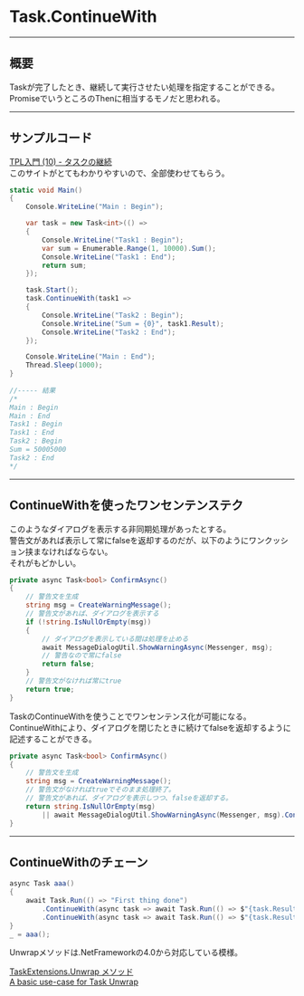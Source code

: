 # Task.ContinueWith

---

## 概要

Taskが完了したとき、継続して実行させたい処理を指定することができる。  
PromiseでいうところのThenに相当するモノだと思われる。  

---

## サンプルコード

[TPL入門 (10) - タスクの継続](https://blog.xin9le.net/entry/2011/08/19/002113)  
このサイトがとてもわかりやすいので、全部使わせてもらう。  

``` C#
static void Main()
{
    Console.WriteLine("Main : Begin");

    var task = new Task<int>(() =>
    {
        Console.WriteLine("Task1 : Begin");
        var sum = Enumerable.Range(1, 10000).Sum();
        Console.WriteLine("Task1 : End");
        return sum;
    });

    task.Start();
    task.ContinueWith(task1 =>
    {
        Console.WriteLine("Task2 : Begin");
        Console.WriteLine("Sum = {0}", task1.Result);
        Console.WriteLine("Task2 : End");
    });

    Console.WriteLine("Main : End");
    Thread.Sleep(1000);
}
 
//----- 結果
/*
Main : Begin
Main : End
Task1 : Begin
Task1 : End
Task2 : Begin
Sum = 50005000
Task2 : End
*/
```

---

## ContinueWithを使ったワンセンテンステク

このようなダイアログを表示する非同期処理があったとする。  
警告文があれば表示して常にfalseを返却するのだが、以下のようにワンクッション挟まなければならない。  
それがもどかしい。  

``` C#
private async Task<bool> ConfirmAsync()
{
    // 警告文を生成
    string msg = CreateWarningMessage();
    // 警告文があれば、ダイアログを表示する
    if (!string.IsNullOrEmpty(msg))
    {
        // ダイアログを表示している間は処理を止める
        await MessageDialogUtil.ShowWarningAsync(Messenger, msg);
        // 警告なので常にfalse
        return false;
    }
    // 警告文がなければ常にtrue
    return true;
}
```

TaskのContinueWithを使うことでワンセンテンス化が可能になる。  
ContinueWithにより、ダイアログを閉じたときに続けてfalseを返却するように記述することができる。  

``` C#
private async Task<bool> ConfirmAsync()
{
    // 警告文を生成
    string msg = CreateWarningMessage();
    // 警告文がなければtrueでそのまま処理終了。
    // 警告文があれば、ダイアログを表示しつつ、falseを返却する。
    return string.IsNullOrEmpty(msg)
        || await MessageDialogUtil.ShowWarningAsync(Messenger, msg).ContinueWith(_ => false);
}
```

---

## ContinueWithのチェーン

``` cs
async Task aaa()
{
    await Task.Run(() => "First thing done")
        .ContinueWith(async task => await Task.Run(() => $"{task.Result} _First thing done")).Unwrap()
        .ContinueWith(async task => await Task.Run(() => $"{task.Result}_Third thing done"));
}
_ = aaa();

```

Unwrapメソッドは.NetFrameworkの4.0から対応している模様。  

[TaskExtensions.Unwrap メソッド](https://learn.microsoft.com/ja-jp/dotnet/api/system.threading.tasks.taskextensions.unwrap?view=net-7.0)  
[A basic use-case for Task Unwrap](https://pragmateek.com/a-basic-use-case-for-task-unwrap/)
